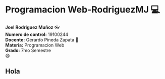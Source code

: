 # Programacion Web-RodriguezMJ :computer:
**Joel Rodriguez Muñoz** :eyeglasses:  
**Numero de control:** 19100244  
**Docente:** Gerardo Pineda Zapata :space_invader:  
**Materia:** Programacion Web  
**Grado:** 7mo Semestre  
:smile:



## Hola